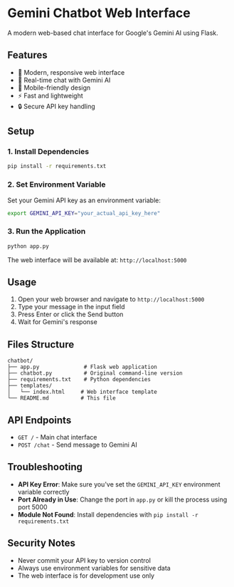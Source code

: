 # Gemini Chatbot Web Interface

A modern web-based chat interface for Google's Gemini AI using Flask.

## Features

- 🎨 Modern, responsive web interface
- 💬 Real-time chat with Gemini AI
- 📱 Mobile-friendly design
- ⚡ Fast and lightweight
- 🔒 Secure API key handling

## Setup

### 1. Install Dependencies

```bash
pip install -r requirements.txt
```

### 2. Set Environment Variable

Set your Gemini API key as an environment variable:

```bash
export GEMINI_API_KEY="your_actual_api_key_here"
```

### 3. Run the Application

```bash
python app.py
```

The web interface will be available at: `http://localhost:5000`

## Usage

1. Open your web browser and navigate to `http://localhost:5000`
2. Type your message in the input field
3. Press Enter or click the Send button
4. Wait for Gemini's response

## Files Structure

```
chatbot/
├── app.py              # Flask web application
├── chatbot.py          # Original command-line version
├── requirements.txt    # Python dependencies
├── templates/
│   └── index.html     # Web interface template
└── README.md          # This file
```

## API Endpoints

- `GET /` - Main chat interface
- `POST /chat` - Send message to Gemini AI

## Troubleshooting

- **API Key Error**: Make sure you've set the `GEMINI_API_KEY` environment variable correctly
- **Port Already in Use**: Change the port in `app.py` or kill the process using port 5000
- **Module Not Found**: Install dependencies with `pip install -r requirements.txt`

## Security Notes

- Never commit your API key to version control
- Always use environment variables for sensitive data
- The web interface is for development use only 